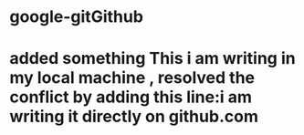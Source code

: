 # google-gitGithub

# added something This i am writing in my local machine , resolved the conflict by adding this line:i am writing it directly on github.com



